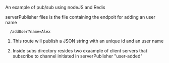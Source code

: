 An example of pub/sub using nodeJS and Redis


serverPublisher files is the file containing the endpoit for adding an user name

```
  /addUser?name=Alex
```

1. This route will publish a JSON string with an unique id and an user name 

2. Inside subs directory resides two exaample of client servers that subscribe to channel initiated in serverPublisher "user-added"